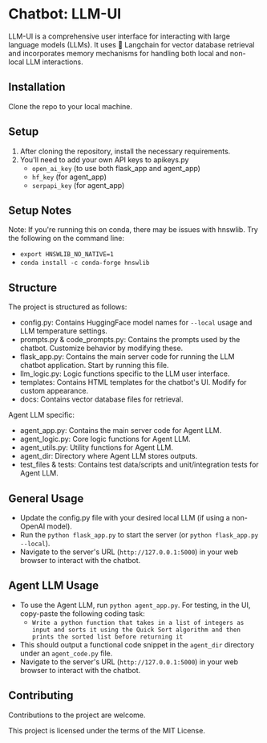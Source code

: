 # Chatbot: LLM-UI

LLM-UI is a comprehensive user interface for interacting with large language models (LLMs). It uses 🦜️ Langchain for vector database retrieval and incorporates memory mechanisms for handling both local and non-local LLM interactions.

## Installation

Clone the repo to your local machine.

## Setup

1. After cloning the repository, install the necessary requirements.
2. You'll need to add your own API keys to apikeys.py
   * `open_ai_key` (to use both flask_app and agent_app)
   * `hf_key` (for agent_app)
   * `serpapi_key` (for agent_app)

## Setup Notes

Note: If you're running this on conda, there may be issues with hnswlib. Try the following on the command line:
* `export HNSWLIB_NO_NATIVE=1`
* `conda install -c conda-forge hnswlib`

## Structure

The project is structured as follows:
* config.py: Contains HuggingFace model names for `--local` usage and LLM temperature settings.
* prompts.py & code_prompts.py: Contains the prompts used by the chatbot. Customize behavior by modifying these.
* flask_app.py: Contains the main server code for running the LLM chatbot application. Start by running this file.
* llm_logic.py: Logic functions specific to the LLM user interface.
* templates: Contains HTML templates for the chatbot's UI. Modify for custom appearance.
* docs: Contains vector database files for retrieval.

Agent LLM specific:
* agent_app.py: Contains the main server code for Agent LLM.
* agent_logic.py: Core logic functions for Agent LLM.
* agent_utils.py: Utility functions for Agent LLM.
* agent_dir: Directory where Agent LLM stores outputs.
* test_files & tests: Contains test data/scripts and unit/integration tests for Agent LLM.

## General Usage
* Update the config.py file with your desired local LLM (if using a non-OpenAI model).
* Run the `python flask_app.py` to start the server (or `python flask_app.py --local`).
* Navigate to the server's URL (`http://127.0.0.1:5000`) in your web browser to interact with the chatbot.

## Agent LLM Usage
* To use the Agent LLM, run `python agent_app.py`. For testing, in the UI, copy-paste the following coding task:
  * `Write a python function that takes in a list of integers as input and sorts it using the Quick Sort algorithm and then prints the sorted list before returning it`
* This should output a functional code snippet in the `agent_dir` directory under an `agent_code.py` file.
* Navigate to the server's URL (`http://127.0.0.1:5000`) in your web browser to interact with the chatbot.

## Contributing

Contributions to the project are welcome.

This project is licensed under the terms of the MIT License.

